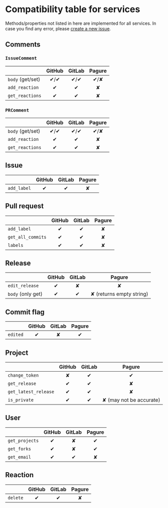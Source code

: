 # Compatibility table for services

Methods/properties not listed in here are implemented for all services.
In case you find any error, please [create a new issue](https://github.com/packit/ogr/issues/new).

## Comments

### `IssueComment`

|                  | GitHub | GitLab | Pagure |
| ---------------- | :----: | :----: | :----: |
| `body` (get/set) |  ✔/✔   |  ✔/✔   |  ✔/✘   |
| `add_reaction`   |   ✔    |   ✔    |   ✘    |
| `get_reactions`  |   ✔    |   ✔    |   ✘    |

### `PRComment`

|                  | GitHub | GitLab | Pagure |
| ---------------- | :----: | :----: | :----: |
| `body` (get/set) |  ✔/✔   |  ✔/✔   |  ✔/✘   |
| `add_reaction`   |   ✔    |   ✔    |   ✘    |
| `get_reactions`  |   ✔    |   ✔    |   ✘    |

## Issue

|             | GitHub | GitLab | Pagure |
| ----------- | :----: | :----: | :----: |
| `add_label` |   ✔    |   ✔    |   ✘    |

## Pull request

|                   | GitHub | GitLab | Pagure |
| ----------------- | :----: | :----: | :----: |
| `add_label`       |   ✔    |   ✔    |   ✘    |
| `get_all_commits` |   ✔    |   ✔    |   ✘    |
| `labels`          |   ✔    |   ✔    |   ✘    |

## Release

|                   | GitHub | GitLab |          Pagure          |
| ----------------- | :----: | :----: | :----------------------: |
| `edit_release`    |   ✔    |   ✘    |            ✘             |
| `body` (only get) |   ✔    |   ✔    | ✘ (returns empty string) |

## Commit flag

|          | GitHub | GitLab | Pagure |
| -------- | :----: | :----: | :----: |
| `edited` |   ✔    |   ✘    |   ✔    |

## Project

|                      | GitHub | GitLab |         Pagure          |
| -------------------- | :----: | :----: | :---------------------: |
| `change_token`       |   ✘    |   ✔    |            ✔            |
| `get_release`        |   ✔    |   ✔    |            ✘            |
| `get_latest_release` |   ✔    |   ✔    |            ✘            |
| `is_private`         |   ✔    |   ✔    | ✘ (may not be accurate) |

## User

|                | GitHub | GitLab | Pagure |
| -------------- | :----: | :----: | :----: |
| `get_projects` |   ✔    |   ✘    |   ✔    |
| `get_forks`    |   ✔    |   ✘    |   ✔    |
| `get_email`    |   ✔    |   ✔    |   ✘    |

## Reaction

|          | GitHub | GitLab | Pagure |
| -------- | :----: | :----: | :----: |
| `delete` |   ✔    |   ✔    |   ✘    |
